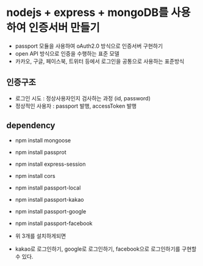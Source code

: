 # nodejs + express + mongoDB를 사용하여 인증서버 만들기

- passport 모듈을 사용하여 oAuth2.0 방식으로 인증서버 구현하기
- open API 방식으로 인증을 수행하는 표준 모델
- 카카오, 구글, 페이스북, 트위터 등에서 로그인을 공통으로 사용하는 표준방식

## 인증구조

- 로그인 시도 : 정상사용자인지 검사하는 과정 (id, password)
- 정상적인 사용자 : passport 발행, accessToken 발행

## dependency

- npm install mongoose
- npm install passprot
- npm install express-session
- npm install cors

- npm install passport-local

- npm install passport-kakao
- npm install passport-google
- npm install passport-facebook
- 위 3개를 설치하게되면
- kakao로 로그인하기, google로 로그인하기, facebook으로 로그인하기를 구현할 수 있다.
